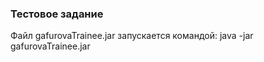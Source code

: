
### Тестовое задание

Файл gafurovaTrainee.jar запускается командой:
java -jar gafurovaTrainee.jar


  